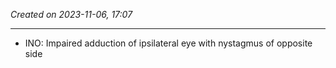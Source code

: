 *Created on 2023-11-06, 17:07* 

---
- INO: Impaired adduction of ipsilateral eye with nystagmus of opposite side 